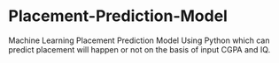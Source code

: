 # Placement-Prediction-Model
Machine Learning Placement Prediction Model Using Python which can predict placement will happen or not on the basis of input CGPA and IQ.


